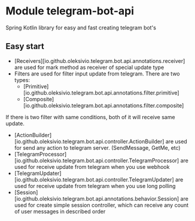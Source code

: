 # Module telegram-bot-api

Spring Kotlin library for easy and fast creating telegram bot's

## Easy start
- [Receivers][io.github.oleksivio.telegram.bot.api.annotations.receiver] are used for mark method as
receiver of special update type
- Filters are used for filter input update from telegram. There are two types:
  * [Primitive][io.github.oleksivio.telegram.bot.api.annotations.filter.primitive] 
  * [Composite][io.github.oleksivio.telegram.bot.api.annotations.filter.composite]
  

If there is two filter with same conditions, both of it will receive same update.

- [ActionBuilder][io.github.oleksivio.telegram.bot.api.controller.ActionBuilder] are used for send any action to telegram 
server. (SendMessage, GetMe, etc)
- [TelegramProcessor][io.github.oleksivio.telegram.bot.api.controller.TelegramProcessor] are used for receive update from 
 telegram when you use webhook
- [TelegramUpdater][io.github.oleksivio.telegram.bot.api.controller.TelegramUpdater] are used for receive update from 
telegram when you use long polling
- [Session][io.github.oleksivio.telegram.bot.api.annotations.behavior.Session] are used for create simple session 
controller, which can receive any count of user messages in described order


